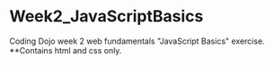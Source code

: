 # Week2_JavaScriptBasics

Coding Dojo week 2 web fundamentals "JavaScript Basics" exercise. 
**Contains html and css only. 